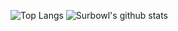 <!--
**Surbowl/Surbowl** is a ✨ _special_ ✨ repository because its `README.md` (this file) appears on your GitHub profile.

Here are some ideas to get you started:

- 🔭 I’m currently working on ...
- 🌱 I’m currently learning ...
- 👯 I’m looking to collaborate on ...
- 🤔 I’m looking for help with ...
- 💬 Ask me about ...
- 📫 How to reach me: ...
- 😄 Pronouns: ...
- ⚡ Fun fact: ...
-->

![Top Langs](https://github-readme-stats.vercel.app/api/top-langs/?username=Surbowl&layout=compact&hide_border=true)
![Surbowl's github stats](https://github-readme-stats.vercel.app/api?username=Surbowl&show_icons=true&line_height=30&hide_title=true&count_private=true&hide_border=true)
